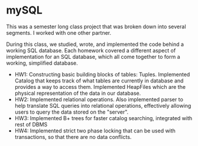 # mySQL

This was a semester long class project that was broken down into several segments. I worked with one other partner. 

During this class, we studied, wrote, and implemented the code behind a working SQL database. Each homework covered a different aspect of implementation for an SQL database, which all come together to form a working, simplified database. 

- HW1: Constructing basic building blocks of tables: Tuples. Implemented Catalog that keeps track of what tables are currently in database and provides a way to access them. Implemented HeapFiles which are the physical representation of the data in our database.
- HW2: Implemented relational operations. Also implemented parser to help translate SQL queries into relational operations, effectively allowing users to query the data stored on the "server".
- HW3: Implemented B+ trees for faster catalog searching, integrated with rest of DBMS
- HW4: Implemented strict two phase locking that can be used with transactions, so that there are no data conflicts.

